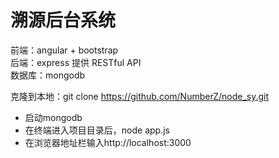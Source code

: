 # 溯源后台系统

 前端：angular + bootstrap </br>
 后端：express 提供 RESTful API </br>
 数据库：mongodb </br>

克隆到本地：git clone https://github.com/NumberZ/node_sy.git

* 启动mongodb
* 在终端进入项目目录后，node app.js
* 在浏览器地址栏输入http://localhost:3000

